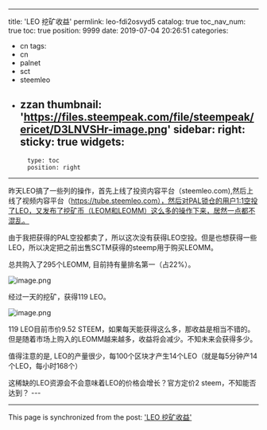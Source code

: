 
---
title: 'LEO 挖矿收益'
permlink: leo-fdi2osvyd5
catalog: true
toc_nav_num: true
toc: true
position: 9999
date: 2019-07-04 20:26:51
categories:
- cn
tags:
- cn
- palnet
- sct
- steemleo
- zzan
thumbnail: 'https://files.steempeak.com/file/steempeak/ericet/D3LNVSHr-image.png'
sidebar:
    right:
        sticky: true
widgets:
    -
        type: toc
        position: right
---


昨天LEO搞了一些列的操作，首先上线了投资内容平台（steemleo.com),然后上线了视频内容平台（https://tube.steemleo.com），然后对PAL锁仓的用户1:1空投了LEO，又发布了挖矿币（LEOM和LEOMM）这么多的操作下来，居然一点都不混乱。

由于我把获得的PAL空投都卖了，所以这次没有获得LEO空投。但是也想获得一些LEO，所以决定把之前出售SCTM获得的steemp用于购买LEOMM。

总共购入了295个LEOMM, 目前持有量排名第一（占22%）。

<img src="https://files.steempeak.com/file/steempeak/ericet/D3LNVSHr-image.png" alt="image.png" /><br/>

经过一天的挖矿，获得119 LEO。

<img src="https://files.steempeak.com/file/steempeak/ericet/MzU3lZEP-image.png" alt="image.png" /><br/>

119 LEO目前市价9.52 STEEM，如果每天能获得这么多，那收益是相当不错的。但是随着市场上购入的LEOMM越来越多，收益将会减少。不知未来会获得多少。

值得注意的是, LEO的产量很少，每100个区块才产生14个LEO（就是每5分钟产14个LEO，每小时168个）

这稀缺的LEO资源会不会意味着LEO的价格会增长？官方定价2 steem，不知能否达到？ --- 

- - -

This page is synchronized from the post: ['LEO 挖矿收益'](https://steemit.com/@ericet/leo-fdi2osvyd5)
